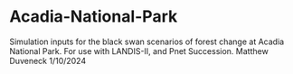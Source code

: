 # Acadia-National-Park
Simulation inputs for the black swan scenarios of forest change at Acadia National Park.
For use with LANDIS-II, and Pnet Succession.
Matthew Duveneck
1/10/2024
